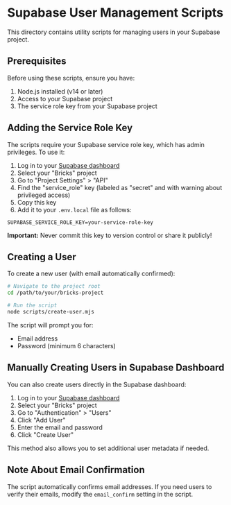# Supabase User Management Scripts

This directory contains utility scripts for managing users in your Supabase project.

## Prerequisites

Before using these scripts, ensure you have:

1. Node.js installed (v14 or later)
2. Access to your Supabase project
3. The service role key from your Supabase project

## Adding the Service Role Key

The scripts require your Supabase service role key, which has admin privileges. To use it:

1. Log in to your [Supabase dashboard](https://app.supabase.com)
2. Select your "Bricks" project
3. Go to "Project Settings" > "API"
4. Find the "service_role" key (labeled as "secret" and with warning about privileged access)
5. Copy this key
6. Add it to your `.env.local` file as follows:

```
SUPABASE_SERVICE_ROLE_KEY=your-service-role-key
```

**Important:** Never commit this key to version control or share it publicly!

## Creating a User

To create a new user (with email automatically confirmed):

```bash
# Navigate to the project root
cd /path/to/your/bricks-project

# Run the script
node scripts/create-user.mjs
```

The script will prompt you for:

- Email address
- Password (minimum 6 characters)

## Manually Creating Users in Supabase Dashboard

You can also create users directly in the Supabase dashboard:

1. Log in to your [Supabase dashboard](https://app.supabase.com)
2. Select your "Bricks" project
3. Go to "Authentication" > "Users"
4. Click "Add User"
5. Enter the email and password
6. Click "Create User"

This method also allows you to set additional user metadata if needed.

## Note About Email Confirmation

The script automatically confirms email addresses. If you need users to verify their emails, modify the `email_confirm` setting in the script.
